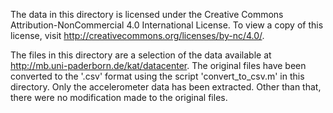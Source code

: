 The data in this directory is licensed under the Creative Commons Attribution-NonCommercial 4.0
International License. To view a copy of this license, visit
http://creativecommons.org/licenses/by-nc/4.0/.

The files in this directory are a selection of the data available at
http://mb.uni-paderborn.de/kat/datacenter. The original files have been converted to the '.csv'
format using the script 'convert_to_csv.m' in this directory. Only the accelerometer data has been
extracted. Other than that, there were no modification made to the original files.
